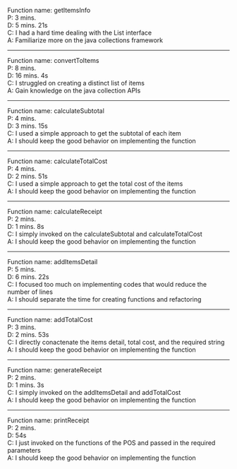 Function name: getItemsInfo  
P: 3 mins.  
D: 5 mins. 21s  
C: I had a hard time dealing with the List interface  
A: Familiarize more on the java collections framework  
  
---  
  
Function name: convertToItems  
P: 8 mins.  
D: 16 mins. 4s  
C: I struggled on creating a distinct list of items  
A: Gain knowledge on the java collection APIs  
  
---  
  
Function name: calculateSubtotal    
P: 4 mins.  
D: 3 mins. 15s  
C: I used a simple approach to get the subtotal of each item  
A: I should keep the good behavior on implementing the function  
  
---  
  
Function name: calculateTotalCost  
P: 4 mins.  
D: 2 mins. 51s  
C: I used a simple approach to get the total cost of the items  
A: I should keep the good behavior on implementing the function  
  
---  
  
Function name: calculateReceipt  
P: 2 mins.  
D: 1 mins. 8s  
C: I simply invoked on the calculateSubtotal and calculateTotalCost  
A: I should keep the good behavior on implementing the function  
  
---  
  
Function name: addItemsDetail  
P: 5 mins.  
D: 6 mins. 22s  
C: I focused too much on implementing codes that would reduce the number of lines  
A: I should separate the time for creating functions and refactoring  
  
---  
  
Function name: addTotalCost  
P: 3 mins.  
D: 2 mins. 53s  
C: I directly conactenate the items detail, total cost, and the required string  
A: I should keep the good behavior on implementing the function  
  
---  
  
Function name: generateReceipt  
P: 2 mins.  
D: 1 mins. 3s  
C: I simply invoked on the addItemsDetail and addTotalCost  
A: I should keep the good behavior on implementing the function  
  
---
  
Function name: printReceipt  
P: 2 mins.  
D: 54s  
C: I just invoked on the functions of the POS and passed in the required parameters   
A: I should keep the good behavior on implementing the function  
